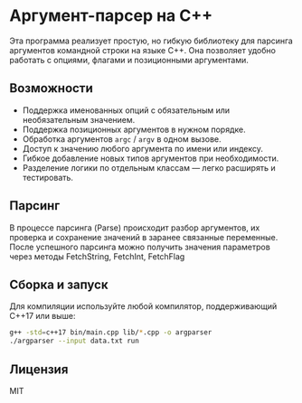 # Аргумент-парсер на C++

Эта программа реализует простую, но гибкую библиотеку для парсинга аргументов командной строки на языке C++. Она позволяет удобно работать с опциями, флагами и позиционными аргументами.

## Возможности

- Поддержка именованных опций с обязательным или необязательным значением.
- Поддержка позиционных аргументов в нужном порядке.
- Обработка аргументов `argc` / `argv` в одном вызове.
- Доступ к значению любого аргумента по имени или индексу.
- Гибкое добавление новых типов аргументов при необходимости.
- Разделение логики по отдельным классам — легко расширять и тестировать.


## Парсинг

В процессе парсинга (Parse) происходит разбор аргументов, их проверка и сохранение значений в заранее связанные переменные.
После успешного парсинга можно получить значения параметров через методы FetchString, FetchInt, FetchFlag



## Сборка и запуск

Для компиляции используйте любой компилятор, поддерживающий C++17 или выше:

```bash
g++ -std=c++17 bin/main.cpp lib/*.cpp -o argparser
./argparser --input data.txt run
```

## Лицензия

MIT